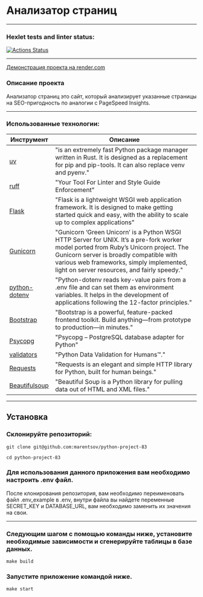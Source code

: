 # Анализатор страниц
****
### Hexlet tests and linter status:
[![Actions Status](https://github.com/marentsov/python-project-83/actions/workflows/hexlet-check.yml/badge.svg)](https://github.com/marentsov/python-project-83/actions)
****

[Демонстрация проекта на render.com](https://python-project-83-83hv.onrender.comm)

### Описание проекта
Анализатор страниц это сайт, который анализирует указанные страницы на SEO-пригодность по аналогии с PageSpeed Insights.
****

### Использованные технологии:


| Инструмент                                                                       | Описание                                                                                                                                                                                                                                                                    |
|----------------------------------------------------------------------------------|-----------------------------------------------------------------------------------------------------------------------------------------------------------------------------------------------------------------------------------------------------------------------------|
| [uv](https://docs.astral.sh/uv/)                                                 | "is an extremely fast Python package manager written in Rust. It is designed as a replacement for pip and pip-tools. It can also replace venv and pyenv."                                                                                                                   |            |
| [ruff](https://docs.astral.sh/ruff/)                                             | "Your Tool For Linter and Style Guide Enforcement"                                                                                                                                                                                                                          |
| [Flask](https://flask.palletsprojects.com/en/stable/)                            | "Flask is a lightweight WSGI web application framework. It is designed to make getting started quick and easy, with the ability to scale up to complex applications"                                                                                                        |
| [Gunicorn](https://docs.gunicorn.org/en/latest/index.html)                       | "Gunicorn ‘Green Unicorn’ is a Python WSGI HTTP Server for UNIX. It’s a pre-fork worker model ported from Ruby’s Unicorn project. The Gunicorn server is broadly compatible with various web frameworks, simply implemented, light on server resources, and fairly speedy." |
| [python-dotenv](https://pypi.org/project/python-dotenv/)                         | "Python-dotenv reads key-value pairs from a .env file and can set them as environment variables. It helps in the development of applications following the 12-factor principles."                                                                                           |
| [Bootstrap](https://getbootstrap.com/docs/5.3/getting-started/introduction/)     | "Bootstrap is a powerful, feature-packed frontend toolkit. Build anything—from prototype to production—in minutes."                                                                                                                                                         |
| [Psycopg](https://getbootstrap.com/docs/5.3/getting-started/introduction/)       | "Psycopg – PostgreSQL database adapter for Python"                                                                                                                                                                                                                          |
| [validators](https://validators.readthedocs.io/en/latest/#module-validators.url) | "Python Data Validation for Humans™."                                                                                                                                                                                                                                       |
| [Requests](https://requests.readthedocs.io/en/latest/)                           | "Requests is an elegant and simple HTTP library for Python, built for human beings."                                                                                                                                                                                        |
| [Beautifulsoup](https://www.crummy.com/software/BeautifulSoup/bs4/doc/)          | "Beautiful Soup is a Python library for pulling data out of HTML and XML files."                                                                                                                                                                                            |
---

## Установка
### Склонируйте репозиторий:
```
git clone git@github.com:marentsov/python-project-83
```
```
cd python-project-83
```
### Для использования данного приложения вам необходимо настроить .env файл.
После клонирования репозитория, вам необходимо переименовать файл .env_example в .env, внутри файла вы найдете переменные SECRET_KEY и DATABASE_URL, вам необходимо заменить их значения на свои. 
****
### Следующим шагом с помощью команды ниже, установите необходимые зависимости и сгенерируйте таблицы в базе данных.
```
make build
```
### Запустите приложение командой ниже.

```
make start
```
